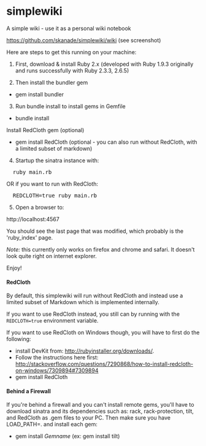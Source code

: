 simplewiki
==========

A simple wiki - use it as a personal wiki notebook

https://github.com/skanade/simplewiki/wiki (see screenshot)

Here are steps to get this running on your machine:

1. First, download & install Ruby 2.x (developed with Ruby 1.9.3 originally and runs successfully with Ruby 2.3.3, 2.6.5)

2. Then install the bundler gem
  * gem install bundler

3. Run bundle install to install gems in Gemfile
  * bundle install

Install RedCloth gem (optional)
  * gem install RedCloth (optional - you can also run without RedCloth, with a limited subset of markdown)

4. Startup the sinatra instance with:

<pre>
  ruby main.rb
</pre>
   OR if you want to run with RedCloth:
<pre>
  REDCLOTH=true ruby main.rb
</pre>

5. Open a browser to: 

  http://localhost:4567

You should see the last page that was modified, which probably is the 'ruby_index' page.

*Note:* this currently only works on firefox and chrome and safari. It doesn't look quite right on internet explorer.

Enjoy!

#### RedCloth
By default, this simplewiki will run without RedCloth and instead use a limited subset of Markdown which is implemented internally.

If you want to use RedCloth instead, you still can by running with the `REDCLOTH=true` environment variable.  

If you want to use RedCloth on Windows though, you will have to first do the following:
  * install DevKit from: http://rubyinstaller.org/downloads/.  
  * Follow the instructions here first: http://stackoverflow.com/questions/7290868/how-to-install-redcloth-on-windows/7309894#7309894
  * gem install RedCloth

#### Behind a Firewall
If you're behind a firewall and you can't install remote gems, you'll have to download sinatra and its dependencies such as: rack, rack-protection, tilt, and RedCloth as .gem files to your PC.
Then make sure you have LOAD_PATH=. and install each gem:
  * gem install *Gemname* (ex: gem install tilt)

